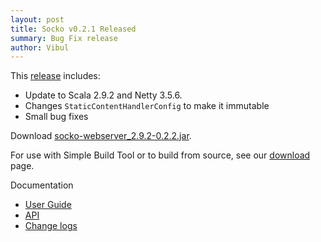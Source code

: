 ```yaml
---
layout: post
title: Socko v0.2.1 Released
summary: Bug Fix release
author: Vibul
---
```


This [release](https://github.com/mashupbots/socko/issues?milestone=6&state=closed) includes:
 - Update to Scala 2.9.2 and Netty 3.5.6.
 - Changes `StaticContentHandlerConfig` to make it immutable
 - Small bug fixes

Download [socko-webserver_2.9.2-0.2.2.jar](https://oss.sonatype.org/content/groups/public/org/mashupbots/socko/socko-webserver_2.9.2/0.2.2/socko-webserver_2.9.2-0.2.2.jar).

For use with Simple Build Tool or to build from source, see our [download](/download.html) page.

Documentation
 - [User Guide](/docs/0.2.2/guides/user_guide.html)
 - [API](/docs/0.2.2/api/)
 - [Change logs](https://github.com/mashupbots/socko/issues?milestone=6&state=closed)


 
 


